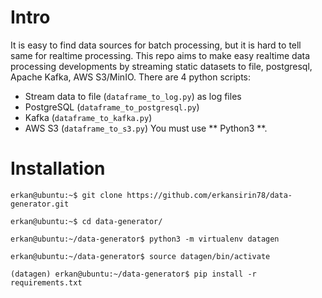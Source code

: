 ﻿# Intro
It is easy to find data sources for batch processing, but it is hard to tell same for realtime processing.
This repo aims to make easy realtime data processing developments by streaming static datasets to file, postgresql, Apache Kafka, AWS S3/MinIO.
There are 4 python scripts:
- Stream data to file (`dataframe_to_log.py`) as log files
- PostgreSQL (`dataframe_to_postgresql.py`)
- Kafka (`dataframe_to_kafka.py`)
- AWS S3 (`dataframe_to_s3.py`)
You must use ** Python3 **.

# Installation
```
erkan@ubuntu:~$ git clone https://github.com/erkansirin78/data-generator.git

erkan@ubuntu:~$ cd data-generator/

erkan@ubuntu:~/data-generator$ python3 -m virtualenv datagen

erkan@ubuntu:~/data-generator$ source datagen/bin/activate

(datagen) erkan@ubuntu:~/data-generator$ pip install -r requirements.txt
```